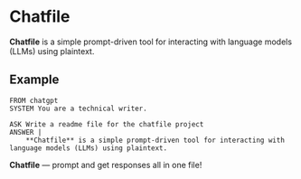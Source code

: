 # Chatfile

**Chatfile** is a simple prompt-driven tool for interacting with language models (LLMs) using plaintext. 

## Example

```plaintext
FROM chatgpt
SYSTEM You are a technical writer.

ASK Write a readme file for the chatfile project
ANSWER |
    **Chatfile** is a simple prompt-driven tool for interacting with language models (LLMs) using plaintext. 
```

**Chatfile** — prompt and get responses all in one file!
